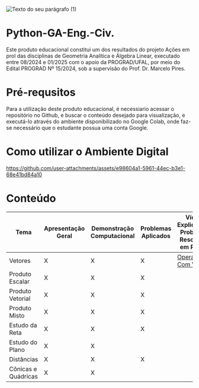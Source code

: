 
![Texto do seu parágrafo (1)](https://github.com/user-attachments/assets/f97d041f-8ae7-4384-9c5b-961e70b32985)



# Python-GA-Eng.-Civ.
Este produto educacional constitui um dos resultados do projeto Ações em prol das disciplinas de Geometria Analítica e Álgebra Linear, executado entre 08/2024 e 01/2025 com o apoio da PROGRAD/UFAL, por meio do Edital PROGRAD Nº 15/2024, sob a supervisão do Prof. Dr. Marcelo Pires.

# Pré-requsitos
Para a utilização deste produto educacional, é necessiario acessar o repositório no Github, e buscar o conteúdo desejado para visualização, e executá-lo através do ambiente disponibilizado no Google Colab, onde faz-se necessário que o estudante possua uma conta Google.

# Como utilizar o Ambiente Digital



https://github.com/user-attachments/assets/e98604a1-5961-44ec-b3e1-68e41bd84a10


# Conteúdo

|Tema  | Apresentação Geral |Demonstração Computacional|Problemas Aplicados| Vídeos Explicativos: Problemas Resolvidos em Python|
| ------------- | ------------- | ------------- | ------------- | ------------- |
| Vetores | X | X | X |[Operações Com Vetores](https://drive.google.com/file/d/1jkq3JfoXHdlSV2rSbP5cNRWVX2UIjhao/view) |
| Produto Escalar | X | X | X | |
| Produto Vetorial | X | X | X | |
| Produto Misto | X | X | X | |
| Estudo da Reta | X | X | X | |
| Estudo do Plano | X | X |  | |
| Distâncias | X | X | X | |
| Cônicas e Quádricas | X | X |  | |



